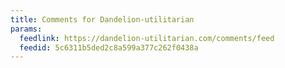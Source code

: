 ```yaml
---
title: Comments for Dandelion-utilitarian
params:
  feedlink: https://dandelion-utilitarian.com/comments/feed
  feedid: 5c6311b5ded2c8a599a377c262f0438a
---
```

